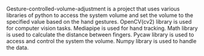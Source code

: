 Gesture-controlled-volume-adjustment is a project that uses various libraries of python to access the system volume and set the volume to the specified value based on the hand gestures.
OpenCV(cv2) library is used for computer vision tasks.
Mediapipe is used for hand tracking.
Math library is used to calculate the distance between fingers.
Pycaw library is used to access and control the system the volume.
Numpy library is used to handle the data.
